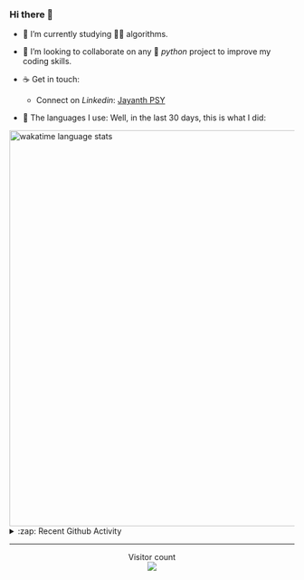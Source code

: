 ### Hi there 👋

- 🌱 I’m currently studying 🏇🏼  algorithms.

- 👯 I’m looking to collaborate on any :snake: *python* project to improve my coding skills.

- ☕ Get in touch:
  +  Connect on *Linkedin*: [Jayanth PSY](https://www.linkedin.com/in/jayanth-p-b3924812a/)

<!--- ⚡ Fun fact: *Python* is older than *C++* and *Java*. -->

- :memo: The languages I use: Well, in the last 30 days, this is what I did:

<img src="https://wakatime.com/share/@j_tesla/4d0b7d1e-6b31-4b03-accf-374d3ed5433f.png" alt="wakatime language stats" width="700"/>

<details>
  <summary>:zap: Recent Github Activity</summary>
  
<!--START_SECTION:activity-->
1. ❗️ Closed issue [#2](https://github.com/95ych/this-aint-my-last-ride/issues/2) in [95ych/this-aint-my-last-ride](https://github.com/95ych/this-aint-my-last-ride)
2. 🗣 Commented on [#10](https://github.com/j-tesla/space-shooter/issues/10) in [j-tesla/space-shooter](https://github.com/j-tesla/space-shooter)
3. ❗️ Opened issue [#2](https://github.com/95ych/this-aint-my-last-ride/issues/2) in [95ych/this-aint-my-last-ride](https://github.com/95ych/this-aint-my-last-ride)
4. 🗣 Commented on [#1](https://github.com/95ych/this-aint-my-last-ride/issues/1) in [95ych/this-aint-my-last-ride](https://github.com/95ych/this-aint-my-last-ride)
5. ❗️ Opened issue [#1](https://github.com/j-tesla/tic-tac-toe/issues/1) in [j-tesla/tic-tac-toe](https://github.com/j-tesla/tic-tac-toe)
<!--END_SECTION:activity-->

</details>

-----

<p align="center"> 
  Visitor count<br>
  <img src="https://profile-counter.glitch.me/j-tesla/count.svg" />
</p>












<!--
**j-tesla/j-tesla** is a ✨ _special_ ✨ repository because its `README.md` (this file) appears on your GitHub profile.

Here are some ideas to get you started:

- 🔭 I’m currently working on ...
- 🌱 I’m currently learning ...
- 👯 I’m looking to collaborate on ...
- 🤔 I’m looking for help with ...
- 💬 Ask me about ...
- 📫 How to reach me: ...
- 😄 Pronouns: ...
- ⚡ Fun fact: ...
-->

